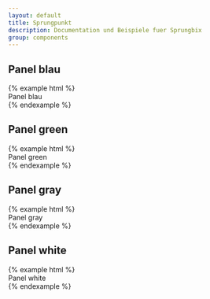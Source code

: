 ```yaml
---
layout: default
title: Sprungpunkt
description: Documentation und Beispiele fuer Sprungbix
group: components
---
```


<!-- panel -->
<section>
  <h1>Panel blau</h1>
  {% example html %}
  <div class="container">
    <div class="row">
      <div class="panel panel-blue">
        <div class="panel-heading panel-collapsed">
          <span class="panel-title">Panel blau</span>
          <span class="pull-right clickable">
            <i class="fa fa-angle-down"></i>
          </span>
        </div>
        <div class="panel-body" style="display: none;">
          Lorem ipsum dolor sit amet, consetetur sadipscing elitr, sed diam nonumy eirmod tempor invidunt ut labore et dolore magna
          aliquyam erat, sed diam voluptua. At vero eos et accusam et justo duo dolores et ea rebum. Stet clita kasd
          gubergren, no sea takimata sanctus est Lorem ipsum dolor sit amet. Lorem ipsum dolor sit amet, consetetur sadipscing
          eli
        </div>
      </div>
    </div>
  </div>
  {% endexample %}
</section>

<!-- panel -->
<section>
  <h1>Panel green</h1>
  {% example html %}
  <div class="container">
    <div class="row">
      <div class="panel panel-green">
        <div class="panel-heading panel-collapsed">
          <span class="panel-title">Panel green</span>
          <span class="pull-right clickable">
            <i class="fa fa-angle-down"></i>
          </span>
        </div>
        <div class="panel-body" style="display: none;">
          Lorem ipsum dolor sit amet, consetetur sadipscing elitr, sed diam nonumy eirmod tempor invidunt ut labore et dolore magna
          aliquyam erat, sed diam voluptua. At vero eos et accusam et justo duo dolores et ea rebum. Stet clita kasd
          gubergren, no sea takimata sanctus est Lorem ipsum dolor sit amet. Lorem ipsum dolor sit amet, consetetur sadipscing
          eli
        </div>
      </div>
    </div>
  </div>
  {% endexample %}
</section>

<!-- panel -->
<section>
  <h1>Panel gray</h1>
  {% example html %}
  <div class="container">
    <div class="row">
      <div class="panel panel-gray">
        <div class="panel-heading panel-collapsed">
          <span class="panel-title">Panel gray</span>
          <span class="pull-right clickable">
            <i class="fa fa-angle-down"></i>
          </span>
        </div>
        <div class="panel-body" style="display: none;">
          Lorem ipsum dolor sit amet, consetetur sadipscing elitr, sed diam nonumy eirmod tempor invidunt ut labore et dolore magna
          aliquyam erat, sed diam voluptua. At vero eos et accusam et justo duo dolores et ea rebum. Stet clita kasd
          gubergren, no sea takimata sanctus est Lorem ipsum dolor sit amet. Lorem ipsum dolor sit amet, consetetur sadipscing
          eli
        </div>
      </div>
    </div>
  </div>
  {% endexample %}
</section>

<!-- panel -->
<section>
  <h1>Panel white</h1>
  {% example html %}
  <div class="container">
    <div class="row">
      <div class="panel panel-white">
        <div class="panel-heading panel-collapsed">
          <span class="panel-title">Panel white</span>
          <span class="pull-right clickable">
            <i class="fa fa-angle-down"></i>
          </span>
        </div>
        <div class="panel-body" style="display: none;">
          Lorem ipsum dolor sit amet, consetetur sadipscing elitr, sed diam nonumy eirmod tempor invidunt ut labore et dolore magna
          aliquyam erat, sed diam voluptua. At vero eos et accusam et justo duo dolores et ea rebum. Stet clita kasd
          gubergren, no sea takimata sanctus est Lorem ipsum dolor sit amet. Lorem ipsum dolor sit amet, consetetur sadipscing
          eli
        </div>
      </div>
    </div>
  </div>
  {% endexample %}
</section>

